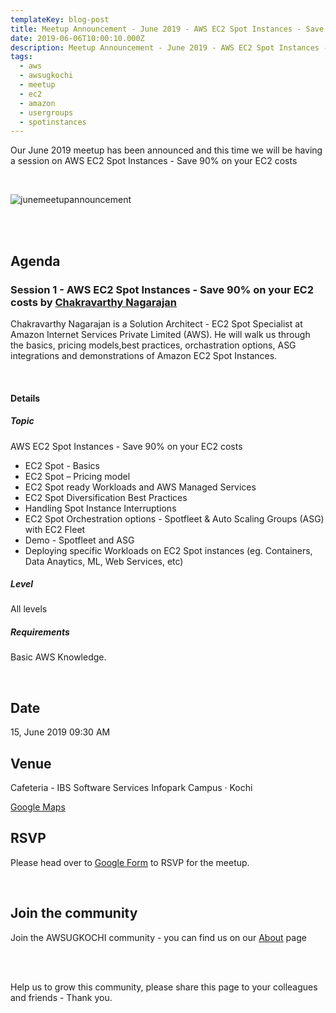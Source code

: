 ```yaml
---
templateKey: blog-post
title: Meetup Announcement - June 2019 - AWS EC2 Spot Instances - Save 90% on your EC2 costs
date: 2019-06-06T10:00:10.000Z
description: Meetup Announcement - June 2019 - AWS EC2 Spot Instances - Save 90% on your EC2 costs
tags:
  - aws
  - awsugkochi
  - meetup
  - ec2
  - amazon
  - usergroups
  - spotinstances
---
```


Our June 2019 meetup has been announced and this time we will be having a session on AWS EC2 Spot Instances - Save 90% on your EC2 costs

<br>

![junemeetupannouncement](/img/awsugkochi-meetup-annoucement-june-2019.jpeg)

<br> <br> 
## Agenda


### Session 1 - AWS EC2 Spot Instances - Save 90% on your EC2 costs by [Chakravarthy Nagarajan](https://www.linkedin.com/in/chakravarthy-nagarajan-7653311a/) 


Chakravarthy Nagarajan is a Solution Architect - EC2 Spot Specialist at Amazon Internet Services Private Limited (AWS). He will walk us through the basics, pricing models,best practices, orchastration options, ASG integrations and demonstrations of Amazon EC2 Spot Instances.


<br>

#### Details


##### Topic 

AWS EC2 Spot Instances - Save 90% on your EC2 costs

- EC2 Spot - Basics
- EC2 Spot – Pricing model
- EC2 Spot ready Workloads and AWS Managed Services
- EC2 Spot Diversification Best Practices
- Handling Spot Instance Interruptions
- EC2 Spot Orchestration options - Spotfleet & Auto Scaling Groups (ASG) with EC2 Fleet
- Demo - Spotfleet and ASG
- Deploying specific Workloads on EC2 Spot instances (eg. Containers, Data Anaytics, ML, Web Services, etc)

##### Level 

All levels

##### Requirements 

Basic AWS Knowledge.

<br>

## Date

15, June 2019  09:30 AM


## Venue

Cafeteria - IBS Software Services
Infopark Campus · Kochi

[Google Maps](https://goo.gl/maps/xC7ZSDJxHtXMq5Sn9)


## RSVP 
Please head over to [Google Form](https://forms.gle/r37m5wYPemGW8i7M9) to RSVP for the meetup.


<br>

## Join the community

Join the AWSUGKOCHI community - you can find us on our [About](https://awsugkochi.in/about) page

<br> <br>

Help us to grow this community, please share this page to your colleagues and friends - Thank you.